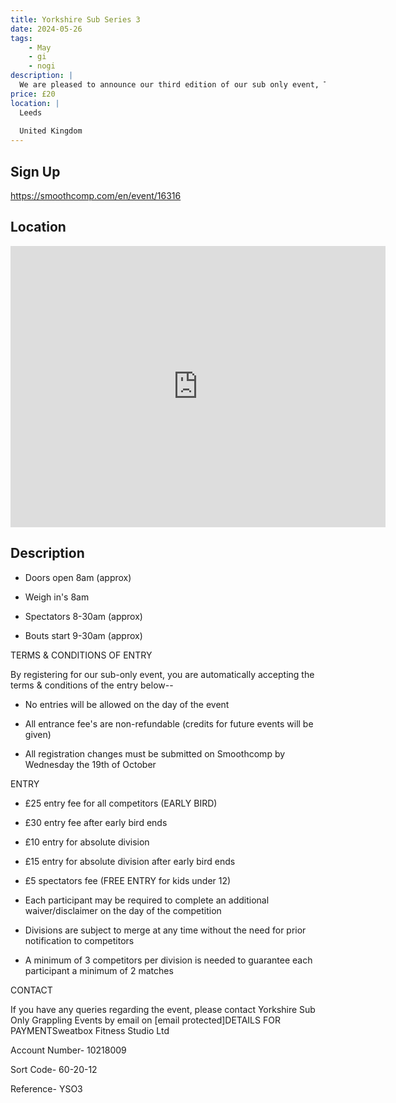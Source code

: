```yaml
---
title: Yorkshire Sub Series 3
date: 2024-05-26
tags:
    - May
    - gi 
    - nogi 
description: |
  We are pleased to announce our third edition of our sub only event, The Yorkshire Sub Only Series
price: £20
location: |
  Leeds
  
  United Kingdom
---
```

## Sign Up
https://smoothcomp.com/en/event/16316

## Location
<iframe src="https://www.google.com/maps/embed?pb=!1m18!1m12!1m3!1d12345.6789!2d-1.6313825!3d53.6974056!2m3!1f0!2f0!3f0!3m2!1i1024!2i768!4f13.1!3m3!1m2!1s0x0%3A0x0!2z53.6974056!5e0!3m2!1sen!2sus!4v1234567890" width="600" height="450" style="border:0;" allowfullscreen="" loading="lazy"></iframe>

## Description
- Doors open 8am (approx)


- Weigh in's 8am


- Spectators 8-30am (approx)


- Bouts start 9-30am (approx)


TERMS & CONDITIONS OF ENTRY


By registering for our sub-only event, you are automatically accepting the terms & conditions of the entry below--


- No entries will be allowed on the day of the event


- All entrance fee's are non-refundable (credits for future events will be given)


- All registration changes must be submitted on Smoothcomp by Wednesday the 19th of October


ENTRY


- £25 entry fee for all competitors (EARLY BIRD)


- £30 entry fee after early bird ends


- £10 entry for absolute division


- £15 entry for absolute division after early bird ends


- £5 spectators fee (FREE ENTRY for kids under 12)


- Each participant may be required to complete an additional waiver/disclaimer on the day of the competition


- Divisions are subject to merge at any time without the need for prior notification to competitors


- A minimum of 3 competitors per division is needed to guarantee each participant a minimum of 2 matches


CONTACT


If you have any queries regarding the event, please contact Yorkshire Sub Only Grappling Events by email on [email protected]DETAILS FOR PAYMENTSweatbox Fitness Studio Ltd 


Account Number- 10218009


Sort Code- 60-20-12


Reference- YSO3